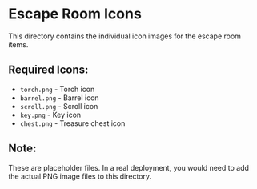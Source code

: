 # Escape Room Icons

This directory contains the individual icon images for the escape room items.

## Required Icons:
- `torch.png` - Torch icon
- `barrel.png` - Barrel icon  
- `scroll.png` - Scroll icon
- `key.png` - Key icon
- `chest.png` - Treasure chest icon

## Note:
These are placeholder files. In a real deployment, you would need to add the actual PNG image files to this directory.
